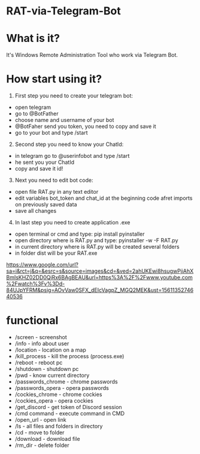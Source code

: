# RAT-via-Telegram-Bot


# What is it?
It's Windows Remote Administration Tool who work via Telegram Bot.

# How start using it?
1. First step you need to create your telegram bot:
- open telegram
- go to @BotFather
- choose name and username of your bot
- @BotFaher send you token, you need to copy and save it
- go to your bot and type /start
2. Second step you need to know your ChatId:
- in telegram go to @userinfobot and type /start
- he sent you your ChatId
- copy and save it id!
3. Next you need to edit bot code:
- open file RAT.py in any text editor
- edit variables bot_token and chat_id at the beginning code afret imports on previously saved data
- save all changes
4. In last step you need to create application .exe
- open terminal or cmd and type: pip install pyinstaller
- open directory where is RAT.py and type: pyinstaller -w -F RAT.py
- in current directory where is RAT.py will be created several folders
- in folder dist will be your RAT.exe

https://www.google.com/url?sa=i&rct=j&q=&esrc=s&source=images&cd=&ved=2ahUKEwi8hsugwPjiAhXBmIsKHZ02DD0QjRx6BAgBEAU&url=https%3A%2F%2Fwww.youtube.com%2Fwatch%3Fv%3Dd-84UJpYFRM&psig=AOvVaw0SFX_dEIcVagpZ_MGQ2MEK&ust=1561135274640536

# functional
- /screen - screenshot
- /info - info about user
- /location - location on a map
- /kill_process - kill the process (process.exe)
- /reboot - reboot pc
- /shutdown - shutdown pc
- /pwd - know current directory
- /passwords_chrome - chrome passwords 
- /passwords_opera - opera passwords
- /cockies_chrome - chrome cockies
- /cockies_opera - opera cockies
- /get_discord - get token of Discord session
- /cmd command - execute command in CMD
- /open_url - open link
- /ls - all files and folders in directory
- /cd - move to folder
- /download - download file
- /rm_dir - delete folder
